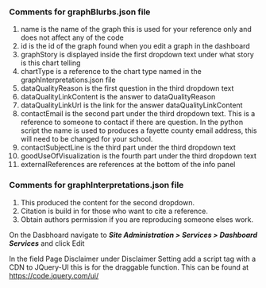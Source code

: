 ### Comments for graphBlurbs.json file ###
1. name is the name of the graph this is used for your reference only and does not affect any of the code
2. id is the id of the graph found when you edit a graph in the dashboard
3. graphStory is displayed inside the first dropdown text under what story is this chart telling
4. chartType is a reference to the chart type named in the graphInterpretations.json file
5. dataQualityReason is the first question in the third dropdown text
6. dataQualityLinkContent is the answer to dataQualityReason
7. dataQualityLinkUrl is the link for the answer dataQualityLinkContent
8. contactEmail is the second part under the third dropdown text.  This is a reference to someone to contact if there are question.  In the python script the name is used to produces a fayette county email address, this will need to be changed for your school.
9. contactSubjectLine is the third part under the third dropdown text
10. goodUseOfVisualization is the fourth part under the third dropdown text
11. externalReferences are references at the bottom of the info panel

     
### Comments for graphInterpretations.json file ###
1. This produced the content for the second dropdown.  
2. Citation is build in for those who want to cite a reference.  
3. Obtain authors permission if you are reproducing someone elses work.    

On the Dasbhoard navigate to ***Site Administration > Services > Dashboard Services*** and click Edit

In the field Page Disclaimer under Disclaimer Setting add a script tag with a CDN to JQuery-UI this is for the draggable function.  This can be found at https://code.jquery.com/ui/       

